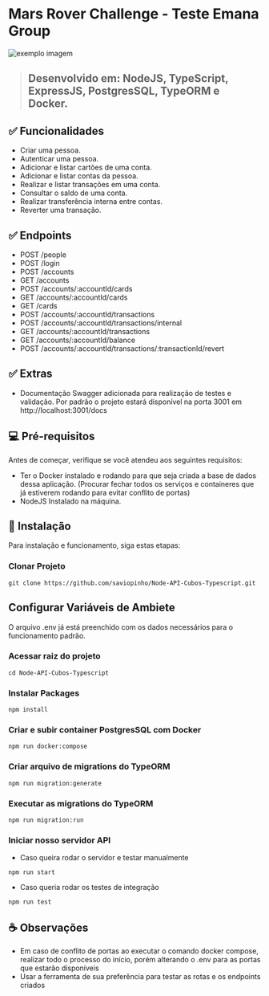 # Mars Rover Challenge - Teste Emana Group 


![exemplo imagem](https://media-exp1.licdn.com/dms/image/D4D0BAQHB4UiiPJpO2A/company-logo_100_100/0/1664893430143?e=1677110400&v=beta&t=8ULE0gmaHsgRkmCCzN_ZhSCmuLh7Ot_-mcCcMPFDHBo)

> ## **Desenvolvido em: NodeJS, TypeScript, ExpressJS, PostgresSQL, TypeORM e Docker.**
>

## ✅ Funcionalidades
- Criar uma pessoa.
- Autenticar uma pessoa.
- Adicionar e listar cartões de uma conta.
- Adicionar e listar contas da pessoa.
- Realizar e listar transações em uma conta.
- Consultar o saldo de uma conta.
- Realizar transferência interna entre contas.
- Reverter uma transação.

## ✅ Endpoints
* POST /people
* POST /login
* POST /accounts
* GET /accounts
* POST /accounts/:accountId/cards
* GET /accounts/:accountId/cards
* GET /cards
* POST /accounts/:accountId/transactions
* POST /accounts/:accountId/transactions/internal
* GET /accounts/:accountId/transactions
* GET /accounts/:accountId/balance
* POST /accounts/:accountId/transactions/:transactionId/revert

## ✅ Extras
* Documentação Swagger adicionada para realização de testes e validação. Por padrão o projeto estará disponível na porta 3001 em http://localhost:3001/docs

## 💻 Pré-requisitos

Antes de começar, verifique se você atendeu aos seguintes requisitos:

* Ter o Docker instalado e rodando para que seja criada a base de dados dessa aplicação. (Procurar fechar todos os serviços e containeres que já estiverem rodando para evitar conflito de portas)
* NodeJS Instalado na máquina.

## 🚀 Instalação

Para instalação e funcionamento, siga estas etapas:

### Clonar Projeto
```
git clone https://github.com/saviopinho/Node-API-Cubos-Typescript.git
```

## Configurar Variáveis de Ambiete
O arquivo .env já está preenchido com os dados necessários para o funcionamento padrão.

### Acessar raiz do projeto
```
cd Node-API-Cubos-Typescript
```

### Instalar Packages
```
npm install
```

### Criar e subir container PostgresSQL com Docker
```
npm run docker:compose
```

### Criar arquivo de migrations do TypeORM
```
npm run migration:generate
```

### Executar as migrations do TypeORM
```
npm run migration:run
```
### Iniciar nosso servidor API 
* Caso queira rodar o servidor e testar manualmente
```
npm run start
```
* Caso queria rodar os testes de integração
```
npm run test
```

## ☕ Observações

* Em caso de conflito de portas ao executar o comando docker compose, realizar todo o processo do início, porém alterando o .env para as portas que estarão disponíveis
* Usar a ferramenta de sua preferência para testar as rotas e os endpoints criados
